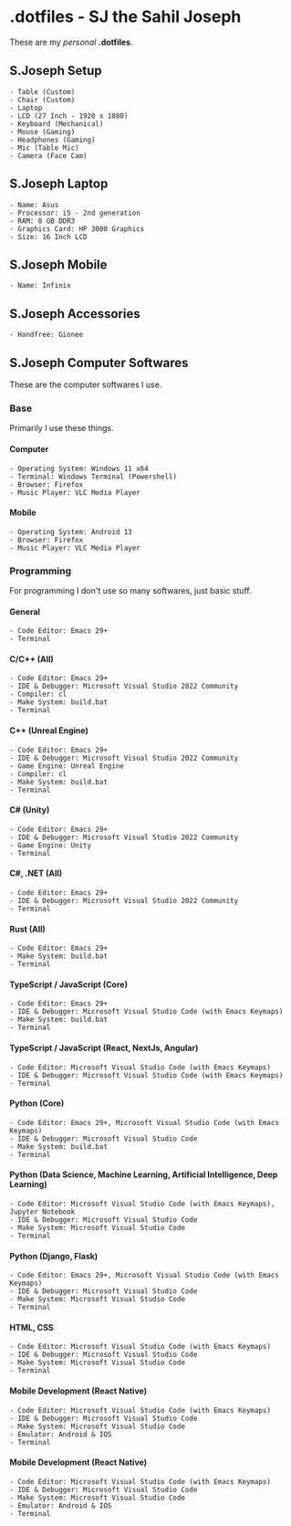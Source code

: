 
# .dotfiles - SJ the Sahil Joseph
These are my *personal* __.dotfiles__.


## S.Joseph Setup
    - Table (Custom)
    - Chair (Custom)
    - Laptop
    - LCD (27 Inch - 1920 x 1080)
    - Keyboard (Mechanical)
    - Mouse (Gaming)
    - Headphones (Gaming)
    - Mic (Table Mic)
    - Camera (Face Cam)
    
## S.Joseph Laptop
    - Name: Asus
    - Processor: i5 - 2nd generation
    - RAM: 8 GB DDR3
    - Graphics Card: HP 3000 Graphics
    - Size: 16 Inch LCD

## S.Joseph Mobile
    - Name: Infinix

## S.Joseph Accessories
    - Handfree: Gionee

## S.Joseph Computer Softwares
These are the computer softwares I use.

### Base
Primarily I use these things.

#### Computer
    - Operating System: Windows 11 x64
    - Terminal: Windows Terminal (Powershell)
    - Browser: Firefox
    - Music Player: VLC Media Player

#### Mobile
    - Operating System: Android 13
    - Browser: Firefox
    - Music Player: VLC Media Player

### Programming
For programming I don't use so many softwares, just basic stuff.

#### General
    - Code Editor: Emacs 29+
    - Terminal
    
#### C/C++ (All)
    - Code Editor: Emacs 29+
    - IDE & Debugger: Microsoft Visual Studio 2022 Community
    - Compiler: cl
    - Make System: build.bat
    - Terminal

#### C++ (Unreal Engine)
    - Code Editor: Emacs 29+
    - IDE & Debugger: Microsoft Visual Studio 2022 Community
    - Game Engine: Unreal Engine
    - Compiler: cl
    - Make System: build.bat
    - Terminal

#### C# (Unity)
    - Code Editor: Emacs 29+
    - IDE & Debugger: Microsoft Visual Studio 2022 Community
    - Game Engine: Unity
    - Terminal

#### C#, .NET (All)
    - Code Editor: Emacs 29+
    - IDE & Debugger: Microsoft Visual Studio 2022 Community
    - Terminal

#### Rust (All)
    - Code Editor: Emacs 29+
    - Make System: build.bat
    - Terminal

#### TypeScript / JavaScript (Core)
    - Code Editor: Emacs 29+
    - IDE & Debugger: Microsoft Visual Studio Code (with Emacs Keymaps)
    - Make System: build.bat
    - Terminal
    
#### TypeScript / JavaScript (React, NextJs, Angular)
    - Code Editor: Microsoft Visual Studio Code (with Emacs Keymaps)
    - IDE & Debugger: Microsoft Visual Studio Code (with Emacs Keymaps)
    - Terminal

#### Python (Core)
    - Code Editor: Emacs 29+, Microsoft Visual Studio Code (with Emacs Keymaps)
    - IDE & Debugger: Microsoft Visual Studio Code
    - Make System: build.bat
    - Terminal

#### Python (Data Science, Machine Learning, Artificial Intelligence, Deep Learning)
    - Code Editor: Microsoft Visual Studio Code (with Emacs Keymaps), Jupyter Notebook
    - IDE & Debugger: Microsoft Visual Studio Code
    - Make System: Microsoft Visual Studio Code
    - Terminal

#### Python (Django, Flask)
    - Code Editor: Emacs 29+, Microsoft Visual Studio Code (with Emacs Keymaps)
    - IDE & Debugger: Microsoft Visual Studio Code
    - Make System: Microsoft Visual Studio Code
    - Terminal

#### HTML, CSS
    - Code Editor: Microsoft Visual Studio Code (with Emacs Keymaps)
    - IDE & Debugger: Microsoft Visual Studio Code
    - Make System: Microsoft Visual Studio Code
    - Terminal

#### Mobile Development (React Native)
    - Code Editor: Microsoft Visual Studio Code (with Emacs Keymaps)
    - IDE & Debugger: Microsoft Visual Studio Code
    - Make System: Microsoft Visual Studio Code
    - Emulator: Android & IOS
    - Terminal

#### Mobile Development (React Native)
    - Code Editor: Microsoft Visual Studio Code (with Emacs Keymaps)
    - IDE & Debugger: Microsoft Visual Studio Code
    - Make System: Microsoft Visual Studio Code
    - Emulator: Android & IOS
    - Terminal

